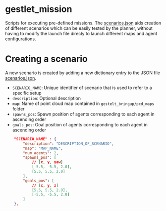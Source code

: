 # gestlet_mission
Scripts for executing pre-defined missions.
The [scenarios.json](scenarios.json) aids creation of different scenarios which can be easily tested by the planner, without having to modify the launch file direcly to launch different maps and agent configurations.

# Creating a scenario
A new scenario is created by adding a new dictionary entry to the JSON file [scenarios.json](scenarios.json).
- `SCENARIO_NAME`: Unique identifier of scenario that is used to refer to a specific setup
- `description`: Optional description 
- `map`: Name of point cloud map contained in `gestelt_bringup/pcd_maps` folder
- `spawns_pos`: Spawn position of agents corresponding to each agent in ascending order
- `goals_pos`: Goal position of agents corresponding to each agent in ascending order

```json
    "SCENARIO_NAME" : {
        "description": "DESCRIPTION_OF_SCENARIO",
        "map": "MAP_NAME",
        "num_agents": 2,
        "spawns_pos": [
            // [x, y, yaw]
            [-5.5, -5.5, 2.0],
            [5.5, 5.5, 2.0]
        ],
        "goals_pos": [
            // [x, y, z]
            [5.5, 5.5, 2.0],
            [-5.5, -5.5, 2.0]
        ]
    },
``` 